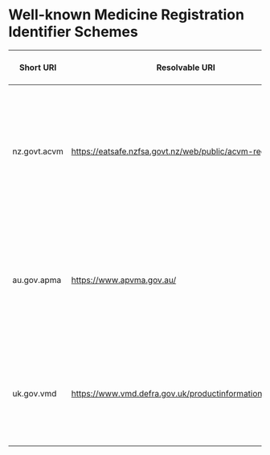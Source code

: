 # Well-known Medicine Registration Identifier Schemes

| Short URI | Resolvable URI | Description | Example | Code list or format specification |
| --- | --- | --- | --- | --- |
| nz.govt.acvm | https://eatsafe.nzfsa.govt.nz/web/public/acvm-register | New Zealand Agricultural Compounds and Veterinary Medicines Register. Use the **Registration Number** from this register. | Z123456 | Character followed by numbers |
| au.gov.apma | https://www.apvma.gov.au/ | Australian Pesticides and Veterinary Medicines Authority. Use the PubCRIS **product number** from this register. | 99999 | Numeric |
| uk.gov.vmd | https://www.vmd.defra.gov.uk/productinformationdatabase/ | Veterinary Medicines Directorate product information database. Use the **VM Number** from this register. | 12345/54321 | number "/" number |
